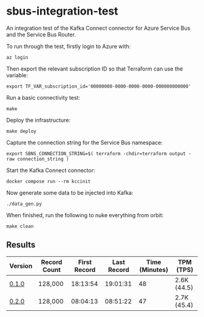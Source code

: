 # sbus-integration-test
An integration test of the Kafka Connect connector for Azure Service Bus and the Service Bus Router.

To run through the test, firstly login to Azure with:

```shell
az login
```

Then export the relevant subscription ID so that Terraform can use the variable:

```shell
export TF_VAR_subscription_id='00000000-0000-0000-0000-000000000000'
```

Run a basic connectivity test:

```shell
make
```

Deploy the infrastructure:

```shell
make deploy
```

Capture the connection string for the Service Bus namespace:

```shell
export SBNS_CONNECTION_STRING=$( terraform -chdir=terraform output -raw connection_string )
```

Start the Kafka Connect connector:

```shell
docker compose run --rm kccinit
```

Now generate some data to be injected into Kafka:

```shell
./data_gen.py
```

When finished, run the following to nuke everything from orbit:

```shell
make clean
```

## Results

| Version | Record Count | First Record | Last Record | Time (Minutes) | TPM (TPS) |
| ------- | ------------ | ------------ | ----------- | -------------- | --------- |
| [0.1.0](https://github.com/cbdq-io/sbus-integration-test/pull/2) | 128,000 | 18:13:54 | 19:01:31 | 48 | 2.6K (44.5) |
| [0.2.0](https://github.com/cbdq-io/sbus-integration-test/pull/8) | 128,000 | 08:04:13 | 08:51:22 | 47 | 2.7K (45.4) |
